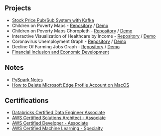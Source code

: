 ## Projects
- <a href="https://nugrahacode.github.io/stock-price-kafka-stream/">Stock Price Pub/Sub System with Kafka</a>
- Children on Poverty Maps - <a href="https://github.com/nugrahacode/poverty_interactive_map" target="_blank">Repository</a> / <a href="./poverty_interactive_map/" target="_blank">Demo</a>
- Children on Poverty Maps Choropleth - <a href="https://github.com/nugrahacode/interactive_poverty_choropleth" target="_blank">Repository</a> / <a href="./interactive_poverty_choropleth/" target="_blank">Demo</a>
- Interactive Visualization of Healthcare by Income - <a href="https://github.com/nugrahacode/interactive_income_graph" target="_blank">Repository</a> / <a href="https://nugrahacode.github.io/interactive_income_graph/" target="_blank">Demo</a>
- Coronavirus Unemployment Graph - <a href="https://github.com/nugrahacode/CoronaVirus_UnEmployment" target="_blank">Repository</a> / <a href="https://nugrahacode.github.io/CoronaVirus_UnEmployment/" target="_blank">Demo</a>
- Decline Of Farming Jobs Graph - <a href="https://github.com/nugrahacode/Graph_Decline_Of_Farming" target="_blank">Repository</a> / <a href="https://nugrahacode.github.io/Graph_Decline_Of_Farming/" target="_blank">Demo</a>
- <a href="https://nugrahacode.github.io/global_agri_analytics/">Financial Inclusion and Economic Development</a>



## Notes
- <a href="https://github.com/nugrahacode/note_pyspark/blob/main/PySpark_Note.ipynb" target="_blank">PySpark Notes</a>
- <a href="https://nugrahacode.github.io/note/delete_edge_account.html">How to Delete Microsoft Edge Profile Account on MacOS</a>


## Certifications
- <a href="https://www.credential.net/52aed936-400b-4f9d-b28b-5b53741777df" target="_blank">Databricks Certified Data Engineer Associate</a>
- <a href="https://www.credly.com/badges/bf958fa1-efbf-4dd8-a058-b0caa57c1fa9" target="_blank">AWS Certified Solutions Architect - Associate</a>
- <a href="https://www.credly.com/badges/6e0d742c-ce37-4bd9-b5c1-1417e4a3ea32" target="_blank">AWS Certified Developer - Associate</a>
- <a href="https://www.credly.com/badges/39ab8c38-3666-4147-88e4-3d843ce90a8f" target="_blank">AWS Certified Machine Learning - Specialty</a>


